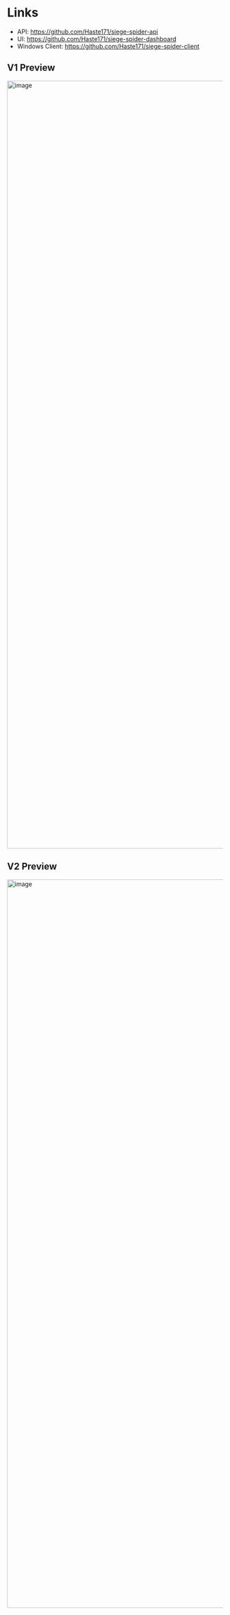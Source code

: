 # Links

- API: https://github.com/Haste171/siege-spider-api
- UI: https://github.com/Haste171/siege-spider-dashboard
- Windows Client: https://github.com/Haste171/siege-spider-client

## V1 Preview
<img width="2053" height="1790" alt="image" src="https://github.com/user-attachments/assets/7c743ce0-259f-4a3f-ab83-8f0c989b9df2" />


## V2 Preview
<img width="2105" height="1698" alt="image" src="https://github.com/user-attachments/assets/b1e0ea0e-5e16-47d4-a70d-a15faedcd9a2" />

